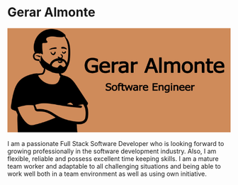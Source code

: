 # Gerar Almonte

![](https://raw.githubusercontent.com/Gerar1928/Gerar1928/main/images/banner.jpg)

I am a passionate Full Stack Software Developer who is looking forward to growing professionally in the software development industry. Also, I am flexible, reliable and possess excellent time keeping skills. I am a mature team worker and adaptable to all challenging situations and being able to work well both in a team environment as well as using own initiative.

